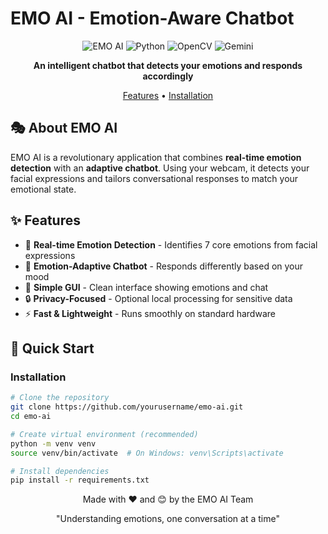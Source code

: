 # EMO AI - Emotion-Aware Chatbot

<div align="center">

![EMO AI](https://img.shields.io/badge/EMO-AI-blue) ![Python](https://img.shields.io/badge/Python-3.11+-green) ![OpenCV](https://img.shields.io/badge/OpenCV-4.8+-red) ![Gemini](https://img.shields.io/badge/Gemini-Integrated-orange)

**An intelligent chatbot that detects your emotions and responds accordingly**

[Features](#-features) • [Installation](#-installation) 

</div>

## 🎭 About EMO AI

EMO AI is a revolutionary application that combines **real-time emotion detection** with an **adaptive chatbot**. Using your webcam, it detects your facial expressions and tailors conversational responses to match your emotional state.

## ✨ Features

- 🎯 **Real-time Emotion Detection** - Identifies 7 core emotions from facial expressions
- 💬 **Emotion-Adaptive Chatbot** - Responds differently based on your mood
- 🎨 **Simple GUI** - Clean interface showing emotions and chat
- 🔒 **Privacy-Focused** - Optional local processing for sensitive data
- ⚡ **Fast & Lightweight** - Runs smoothly on standard hardware

## 🚀 Quick Start

### Installation

```bash
# Clone the repository
git clone https://github.com/yourusername/emo-ai.git
cd emo-ai

# Create virtual environment (recommended)
python -m venv venv
source venv/bin/activate  # On Windows: venv\Scripts\activate

# Install dependencies
pip install -r requirements.txt

```
<div align="center">
Made with ❤️ and 😊 by the EMO AI Team

"Understanding emotions, one conversation at a time"

</div>
